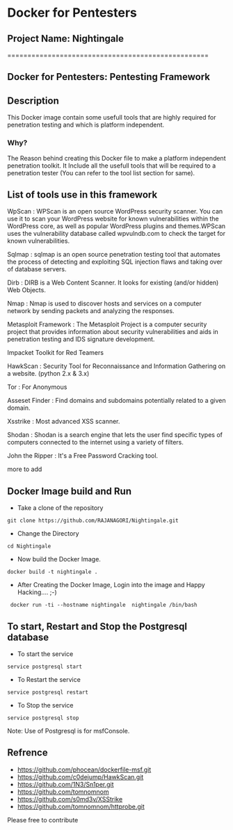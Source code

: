 # Docker for Pentesters
## Project Name: Nightingale
==================================================
## Docker for Pentesters: Pentesting Framework 

## Description
This Docker image contain some usefull tools that are highly required for penetration testing and which is platform independent.

### Why? 
The Reason behind creating this Docker file to make a platform independent penetration toolkit. It Include all the usefull tools that will be required to a penetration tester
(You can refer to the tool list section for same).

## List of tools use in this framework
WpScan : WPScan is an open source WordPress security scanner. You can use it to scan your WordPress website for known vulnerabilities within the WordPress core, as well as popular WordPress plugins and themes.WPScan uses the vulnerability database called wpvulndb.com to check the target for known vulnerabilities.

Sqlmap : sqlmap is an open source penetration testing tool that automates the process of detecting and exploiting SQL injection flaws and taking over of database servers.

Dirb : DIRB is a Web Content Scanner. It looks for existing (and/or hidden) Web Objects.

Nmap : Nmap is used to discover hosts and services on a computer network by sending packets and analyzing the responses.

Metasploit Framework : The Metasploit Project is a computer security project that provides information about security vulnerabilities and aids in penetration testing and IDS signature development.

Impacket Toolkit for Red Teamers

HawkScan : Security Tool for Reconnaissance and Information Gathering on a website. (python 2.x & 3.x)

Tor : For Anonymous

Asseset Finder : Find domains and subdomains potentially related to a given domain.

Xsstrike : Most advanced XSS scanner.

Shodan : Shodan is a search engine that lets the user find specific types of computers connected to the internet using a variety of filters.

John the Ripper : It's a Free Password Cracking tool.

more to add

## Docker Image build and Run 
- Take a clone of the repository
```
git clone https://github.com/RAJANAGORI/Nightingale.git
```
- Change the Directory
```
cd Nightingale
```
- Now build the Docker Image.
```
docker build -t nightingale .
```
- After Creating the Docker Image, Login into the image and Happy Hacking.... ;-)
```
 docker run -ti --hostname nightingale  nightingale /bin/bash
```

## To start, Restart and Stop the Postgresql database 
- To start the service
```
service postgresql start
```
- To Restart the service
```
service postgresql restart
```
- To Stop the service
```
service postgresql stop
```

Note: Use of Postgresql is for msfConsole.
## Refrence 
- https://github.com/phocean/dockerfile-msf.git
- https://github.com/c0dejump/HawkScan.git
- https://github.com/1N3/Sn1per.git
- https://github.com/tomnomnom
- https://github.com/s0md3v/XSStrike
- https://github.com/tomnomnom/httprobe.git



Please free to contribute 
